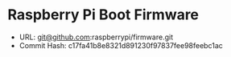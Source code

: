 # Raspberry Pi Boot Firmware

* URL: git@github.com:raspberrypi/firmware.git
* Commit Hash: c17fa41b8e8321d891230f97837fee98feebc1ac

